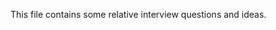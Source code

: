 This file contains some relative interview questions and ideas.
 
       
    
  
         
  
              
            
                       
                    
 
 
        
 
 
